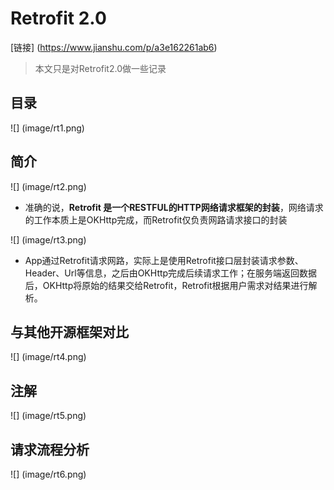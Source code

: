 # Retrofit 2.0

[链接] (https://www.jianshu.com/p/a3e162261ab6)

> 本文只是对Retrofit2.0做一些记录

## 目录

![] (image/rt1.png)

## 简介

![] (image/rt2.png)

* 准确的说，**Retrofit 是一个RESTFUL的HTTP网络请求框架的封装**，网络请求的工作本质上是OKHttp完成，而Retrofit仅负责网路请求接口的封装

![] (image/rt3.png)

* App通过Retrofit请求网路，实际上是使用Retrofit接口层封装请求参数、Header、Url等信息，之后由OKHttp完成后续请求工作；在服务端返回数据后，OKHttp将原始的结果交给Retrofit，Retrofit根据用户需求对结果进行解析。

## 与其他开源框架对比

![] (image/rt4.png)

## 注解

![] (image/rt5.png)


## 请求流程分析

![] (image/rt6.png)